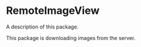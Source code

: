 # RemoteImageView

A description of this package.

This package is downloading images from the server.

